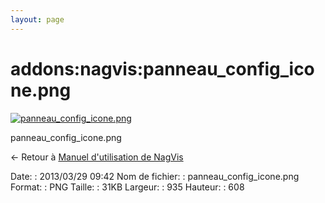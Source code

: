```yaml
---
layout: page
---
```


addons:nagvis:panneau\_config\_icone.png
========================================

[![panneau\_config\_icone.png](../..//assets/media/addons/nagvis/panneau_config_icone.png@cache=&w=900&h=585 "panneau_config_icone.png")](../..//assets/media/addons/nagvis/panneau_config_icone.png@cache= "Afficher le fichier original")

panneau\_config\_icone.png

← Retour à [Manuel d'utilisation de
NagVis](../../../nagios/addons/nagvis/nagvis-manuel-utilisation.html "nagios:addons:nagvis:nagvis-manuel-utilisation")

Date:
:   2013/03/29 09:42
Nom de fichier:
:   panneau\_config\_icone.png
Format:
:   PNG
Taille:
:   31KB
Largeur:
:   935
Hauteur:
:   608

